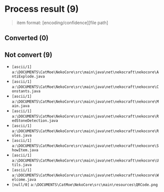 # Process result (9)

> item format: [encoding/confidence][file path]

## Converted (0)


## Not convert (9)

- `[ascii/1]` `a:\DOCUMENTS\CatMoe\NekoCore\src\main\java\net\nekocraft\nekocore\AntiExplode.java`
- `[ascii/1]` `a:\DOCUMENTS\CatMoe\NekoCore\src\main\java\net\nekocraft\nekocore\Constants.java`
- `[ascii/1]` `a:\DOCUMENTS\CatMoe\NekoCore\src\main\java\net\nekocraft\nekocore\Main.java`
- `[ascii/1]` `a:\DOCUMENTS\CatMoe\NekoCore\src\main\java\net\nekocraft\nekocore\RedStoneDetection.java`
- `[ascii/1]` `a:\DOCUMENTS\CatMoe\NekoCore\src\main\java\net\nekocraft\nekocore\Rules.java`
- `[ascii/1]` `a:\DOCUMENTS\CatMoe\NekoCore\src\main\java\net\nekocraft\nekocore\ShowItem.java`
- `[ascii/1]` `a:\DOCUMENTS\CatMoe\NekoCore\src\main\java\net\nekocraft\nekocore\Utils.java`
- `[ascii/1]` `a:\DOCUMENTS\CatMoe\NekoCore\src\main\java\net\nekocraft\nekocore\Welcome.java`
- `[null/0]` `a:\DOCUMENTS\CatMoe\NekoCore\src\main\resources\QRCode.png`
